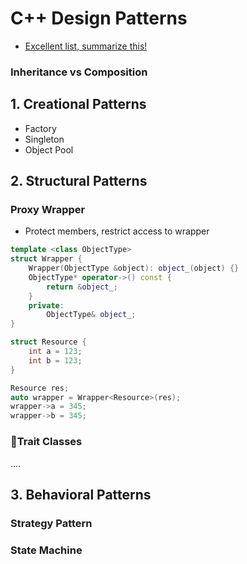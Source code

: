 # C++ Design Patterns

- [Excellent list, summarize this!](https://sourcemaking.com/design_patterns)





### Inheritance vs Composition



## 1. Creational Patterns

- Factory
- Singleton
- Object Pool



## 2. Structural Patterns

### Proxy Wrapper 

- Protect members, restrict access to wrapper

```cpp
template <class ObjectType>
struct Wrapper {
	Wrapper(ObjectType &object): object_(object) {}
    ObjectType* operator->() const {
    	return &object_;
    }
    private:
    	ObjectType& object_;
}

struct Resource {
	int a = 123;
	int b = 123;
}

Resource res;
auto wrapper = Wrapper<Resource>(res);
wrapper->a = 345;
wrapper->b = 345;
```

### Trait Classes

….



## 3. Behavioral Patterns



### Strategy Pattern





### State Machine